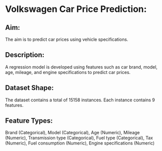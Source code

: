 # Volkswagen Car Price Prediction:

## Aim:
 The aim is to predict car prices using vehicle specifications.
 
## Description:
 A regression model is developed using features such as car brand, model, age, mileage, and engine specifications to predict car prices.
 
## Dataset Shape:
 The dataset contains a total of 15158 instances.
 Each instance contains 9 features.

## Feature Types:
Brand (Categorical), Model (Categorical), Age (Numeric), Mileage (Numeric), Transmission type (Categorical), Fuel type (Categorical), Tax (Numeric), Fuel consumption (Numeric), Engine specifications (Numeric)
